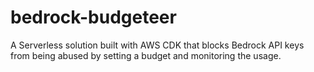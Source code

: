 # bedrock-budgeteer
A Serverless solution built with AWS CDK that blocks Bedrock API keys from being abused by setting a budget and monitoring the usage.
